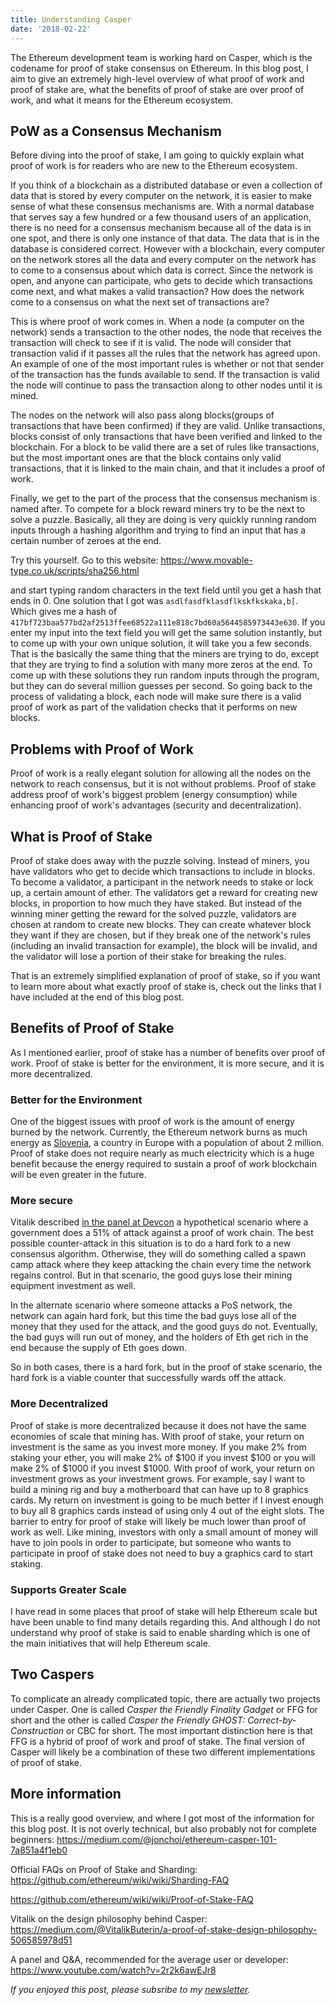 ```yaml
---
title: Understanding Casper
date: '2018-02-22'
---
```


The Ethereum development team is working hard on Casper, which is the codename for proof of stake consensus on Ethereum. In this blog post, I aim to give an extremely high-level overview of what proof of work and proof of stake are, what the benefits of proof of stake are over proof of work, and what it means for the Ethereum ecosystem.

## PoW as a Consensus Mechanism

Before diving into the proof of stake, I am going to quickly explain what proof of work is for readers who are new to the Ethereum ecosystem.

If you think of a blockchain as a distributed database or even a collection of data that is stored by every computer on the network, it is easier to make sense of what these consensus mechanisms are. With a normal database that serves say a few hundred or a few thousand users of an application, there is no need for a consensus mechanism because all of the data is in one spot, and there is only one instance of that data. The data that is in the database is considered correct. However with a blockchain, every computer on the network stores all the data and every computer on the network has to come to a consensus about which data is correct. Since the network is open, and anyone can participate, who gets to decide which transactions come next, and what makes a valid transaction? How does the network come to a consensus on what the next set of transactions are?

This is where proof of work comes in. When a node (a computer on the network) sends a transaction to the other nodes, the node that receives the transaction will check to see if it is valid. The node will consider that transaction valid if it passes all the rules that the network has agreed upon. An example of one of the most important rules is whether or not that sender of the transaction has the funds available to send. If the transaction is valid the node will continue to pass the transaction along to other nodes until it is mined.

The nodes on the network will also pass along blocks(groups of transactions that have been confirmed) if they are valid. Unlike transactions, blocks consist of only transactions that have been verified and linked to the blockchain. For a block to be valid there are a set of rules like transactions, but the most important ones are that the block contains only valid transactions, that it is linked to the main chain, and that it includes a proof of work.

Finally, we get to the part of the process that the consensus mechanism is named after. To compete for a block reward miners try to be the next to solve a puzzle. Basically, all they are doing is very quickly running random inputs through a hashing algorithm and trying to find an input that has a certain number of zeroes at the end.

Try this yourself. Go to this website: https://www.movable-type.co.uk/scripts/sha256.html

and start typing random characters in the text field until you get a hash that ends in 0. One solution that I got was `asdlfasdfklasdflkskfkskaka,b[`. Which gives me a hash of `417bf723baa577bd2af2513ffee68522a111e818c7bd60a5644585973443e630`. If you enter my input into the text field you will get the same solution instantly, but to come up with your own unique solution, it will take you a few seconds. That is the basically the same thing that the miners are trying to do, except that they are trying to find a solution with many more zeros at the end. To come up with these solutions they run random inputs through the program, but they can do several million guesses per second. So going back to the process of validating a block, each node will make sure there is a valid proof of work as part of the validation checks that it performs on new blocks.

## Problems with Proof of Work

Proof of work is a really elegant solution for allowing all the nodes on the network to reach consensus, but it is not without problems. Proof of stake address proof of work's biggest problem (energy consumption) while enhancing proof of work's advantages (security and decentralization).

## What is Proof of Stake

Proof of stake does away with the puzzle solving. Instead of miners, you have validators who get to decide which transactions to include in blocks. To become a validator, a participant in the network needs to stake or lock up, a certain amount of ether. The validators get a reward for creating new blocks, in proportion to how much they have staked. But instead of the winning miner getting the reward for the solved puzzle, validators are chosen at random to create new blocks. They can create whatever block they want if they are chosen, but if they break one of the network's rules (including an invalid transaction for example), the block will be invalid, and the validator will lose a portion of their stake for breaking the rules.

That is an extremely simplified explanation of proof of stake, so if you want to learn more about what exactly proof of stake is, check out the links that I have included at the end of this blog post.

## Benefits of Proof of Stake

As I mentioned earlier, proof of stake has a number of benefits over proof of work. Proof of stake is better for the environment, it is more secure, and it is more decentralized.

### Better for the Environment

One of the biggest issues with proof of work is the amount of energy burned by the network. Currently, the Ethereum network burns as much energy as [Slovenia](https://digiconomist.net/ethereum-energy-consumption), a country in Europe with a population of about 2 million. Proof of stake does not require nearly as much electricity which is a huge benefit because the energy required to sustain a proof of work blockchain will be even greater in the future.

### More secure

Vitalik described [in the panel at Devcon](https://www.youtube.com/watch?v=2r2k6awEJr8) a hypothetical scenario where a government does a 51% of attack against a proof of work chain. The best possible counter-attack in this situation is to do a hard fork to a new consensus algorithm. Otherwise, they will do something called a spawn camp attack where they keep attacking the chain every time the network regains control. But in that scenario, the good guys lose their mining equipment investment as well.

In the alternate scenario where someone attacks a PoS network, the network can again hard fork, but this time the bad guys lose all of the money that they used for the attack, and the good guys do not. Eventually, the bad guys will run out of money, and the holders of Eth get rich in the end because the supply of Eth goes down.

So in both cases, there is a hard fork, but in the proof of stake scenario, the hard fork is a viable counter that successfully wards off the attack.

### More Decentralized

Proof of stake is more decentralized because it does not have the same economies of scale that mining has. With proof of stake, your return on investment is the same as you invest more money. If you make 2% from staking your ether, you will make 2% of $100 if you invest $100 or you will make 2% of $1000 if you invest $1000. With proof of work, your return on investment grows as your investment grows. For example, say I want to build a mining rig and buy a motherboard that can have up to 8 graphics cards. My return on investment is going to be much better if I invest enough to buy all 8 graphics cards instead of using only 4 out of the eight slots. The barrier to entry for proof of stake will likely be much lower than proof of work as well. Like mining, investors with only a small amount of money will have to join pools in order to participate, but someone who wants to participate in proof of stake does not need to buy a graphics card to start staking.

### Supports Greater Scale

I have read in some places that proof of stake will help Ethereum scale but have been unable to find many details regarding this. And although I do not understand why proof of stake is said to enable sharding which is one of the main initiatives that will help Ethereum scale.

## Two Caspers

To complicate an already complicated topic, there are actually two projects under Casper. One is called _Casper the Friendly Finality Gadget_ or FFG for short and the other is called _Casper the Friendly GHOST: Correct-by-Construction_ or CBC for short. The most important distinction here is that FFG is a hybrid of proof of work and proof of stake. The final version of Casper will likely be a combination of these two different implementations of proof of stake.

## More information

This is a really good overview, and where I got most of the information for this blog post. It is not overly technical, but also probably not for complete beginners:
https://medium.com/@jonchoi/ethereum-casper-101-7a851a4f1eb0

Official FAQs on Proof of Stake and Sharding:
https://github.com/ethereum/wiki/wiki/Sharding-FAQ

https://github.com/ethereum/wiki/wiki/Proof-of-Stake-FAQ

Vitalik on the design philosophy behind Casper:
https://medium.com/@VitalikButerin/a-proof-of-stake-design-philosophy-506585978d51

A panel and Q&A, recommended for the average user or developer:
https://www.youtube.com/watch?v=2r2k6awEJr8

_If you enjoyed this post, please subsribe to my [newsletter](http://eepurl.com/c8xBc9)._
